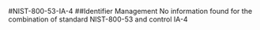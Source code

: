 #NIST-800-53-IA-4
##Identifier Management
No information found for the combination of standard NIST-800-53 and control IA-4
